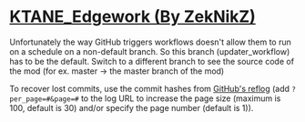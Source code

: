# [KTANE_Edgework (By ZekNikZ)](https://github.com/ZekNikZ/KTANE_Edgework)

Unfortunately the way GitHub triggers workflows doesn't allow them to run on a schedule on a non-default branch. So this branch (updater_workflow) has to be the default. Switch to a different branch to see the source code of the mod (for ex. master -> the master branch of the mod)

To recover lost commits, use the commit hashes from [GitHub's reflog](https://api.github.com/repos/KtaneModules/KTANE_Edgework-ZekNikZ/events) (add `?per_page=#&page=#` to the log URL to increase the page size (maximum is 100, default is 30) and/or specify the page number (default is 1)).
